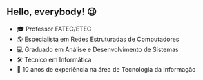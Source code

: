 ## Hello, everybody! :wink:

- :mortar_board: Professor FATEC/ETEC
- :earth_americas: Especialista em Redes Estruturadas de Computadores
- :computer: Graduado em Análise e Desenvolvimento de Sistemas
- :hammer_and_wrench: Técnico em Informática
- :angel: 10 anos de experiência na área de Tecnologia da Informação


<!--
**maxxdiego/maxxdiego** is a ✨ _special_ ✨ repository because its `README.md` (this file) appears on your GitHub profile.

Here are some ideas to get you started:

- 🔭 I’m currently working on ...
- 🌱 I’m currently learning ...
- 👯 I’m looking to collaborate on ...
- 🤔 I’m looking for help with ...
- 💬 Ask me about ...
- 📫 How to reach me: ...
- 😄 Pronouns: ...
- ⚡ Fun fact: ...
-->
